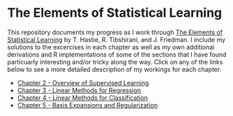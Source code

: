 # The Elements of Statistical Learning 

This repository documents my progress as I work through [The Elements of Statistical Learning](https://web.stanford.edu/~hastie/ElemStatLearn/) by T. Hastie, R. Tibshirani, and J. Friedman. I include my solutions to the excercises in each chapter as well as my own additional derivations and R implementations of some of the sections that I have found particuarly interesting and/or tricky along the way. Click on any of the links below to see a more detailed description of my workings for each chapter. 

* [Chapter 2 - Overview of Supervised Learning](https://github.com/alanjeffares/elements-of-statistical-learning/tree/master/chapter-2)
* [Chapter 3 - Linear Methods for Regression](https://github.com/alanjeffares/elements-of-statistical-learning/tree/master/chapter-3)
* [Chapter 4 - Linear Methods for Classification](https://github.com/alanjeffares/elements-of-statistical-learning/tree/master/chapter-4)
* [Chapter 5 - Basis Expansions and Regularization](https://github.com/alanjeffares/elements-of-statistical-learning/tree/master/chapter-5)
